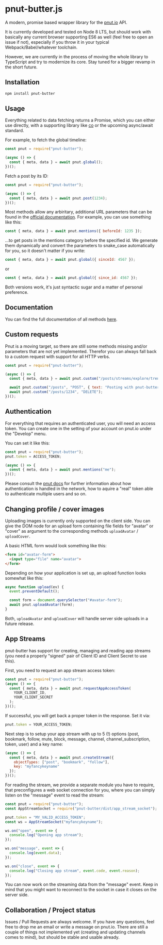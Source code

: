 # pnut-butter.js

A modern, promise based wrapper library for the [pnut.io](https://pnut.io) API.

It is currently developed and tested on Node 8 LTS, but should work with basically any current browser supporting ES6 as well (feel free to open an issue if not), especially if you throw it in your typical Webpack/Babel/whatever toolchain.

However, we are currently in the process of moving the whole library to TypeScript and try to modernize its core. Stay tuned for a bigger revamp in the short future.

## Installation

```bash
npm install pnut-butter
```

## Usage

Everything related to data fetching returns a Promise, which you can either use directly, with a supporting library like [co](https://www.npmjs.com/package/co) or the upcoming async/await standard.

For example, to fetch the global timeline:

```javascript
const pnut = require("pnut-butter");

(async () => {
  const { meta, data } = await pnut.global();
})();
```

Fetch a post by its ID:

```javascript
const pnut = require("pnut-butter");

(async () => {
  const { meta, data } = await pnut.post(1234);
})();
```

Most methods allow any arbiritary, additional URL parameters that can be found in the [official documentation](https://pnut.io/docs/api). For example, you can use something like this:

```javascript
const { meta, data } = await pnut.mentions({ beforeId: 1235 });
```

…to get posts in the mentions category before the specified id. We generate them dynamically and convert the parameters to snake_case automatically for you, so it doesn't matter if you write:

```javascript
const { meta, data } = await pnut.global({ sinceId: 4567 });
```

or

```javascript
const { meta, data } = await pnut.global({ since_id: 4567 });
```

Both versions work, it's just syntactic sugar and a matter of personal preference.

## Documentation

You can find the full documentation of all methods [here](https://kaiwood.github.io/pnut-butter/).

## Custom requests

Pnut is a moving target, so there are still some methods missing and/or parameters that are not yet implemented. Therefor you can always fall back to a custom request with support for all HTTP verbs.

```javascript
const pnut = require("pnut-butter");

(async () => {
  const { meta, data } = await pnut.custom("/posts/streams/explore/trending");

  await pnut.custom("/posts", "POST", { text: "Posting with pnut-butter!" });
  await pnut.custom("/posts/1234", "DELETE");
})();
```

## Authentication

For everything that requires an authenticated user, you will need an access token. You can create one in the setting of your account on pnut.io under the "Develop" menu.

You can set it like this:

```javascript
const pnut = require("pnut-butter");
pnut.token = ACCESS_TOKEN;

(async () => {
  const { meta, data } = await pnut.mentions("me");
})();
```

Please consult the [pnut docs](https://pnut.io/docs) for further information about how authentication is handled in the network, how to aquire a "real" token able to authenticate multiple users and so on.

## Changing profile / cover images

Uploading images is currently only supported on the client side. You can give the DOM node for an upload form containing file fields for "avatar" or "cover" as argument to the corresponding methods `uploadAvatar` / `uploadCover`.

A basic HTML form would look something like this:

```html
<form id="avatar-form">
  <input type="file" name="avatar">
</form>
```

Depending on how your application is set up, an upload function looks somewhat like this:

```javascript
async function upload(ev) {
  event.preventDefault();

  const form = document.querySelector("#avatar-form");
  await pnut.uploadAvatar(form);
}
```

Both, `uploadAvatar` and `uploadCover` will handle server side uploads in a future release.

## App Streams

pnut-butter has support for creating, managing and reading app streams (you need a properly "signed" pair of Client ID and Client Secret to use this).

First, you need to request an app stream access token:

```js
const pnut = require("pnut-butter");
(async () => {
  const { meta, data } = await pnut.requestAppAccessToken(
    YOUR_CLIENT_ID,
    YOUR_CLIENT_SECRET
  );
})();
```

If successful, you will get back a proper token in the response. Set it via:

```js
pnut.token = YOUR_ACCESS_TOKEN;
```

Next step is to setup your app stream with up to 5 (!) options (post, bookmark, follow, mute, block, message, channel, channel_subscription, token, user) and a key name:

```js
(async () => {
  const { meta, data } = await pnut.createStream({
    objectTypes: ["post", "bookmark", "follow"],
    key: "myfancykeyname"
  });
})();
```

For reading the stream, we provide a separate module you have to require, that preconfigures a web socket connection for you, where you can simply listen on the "message" event to read the stream:

```js
const pnut = require("pnut-butter");
const AppStreamSocket = require("pnut-butter/dist/app_stream_socket");

pnut.token = "MY_VALID_ACCESS_TOKEN";
const ws = AppStreamSocket("myfancykeyname");

ws.on("open", event => {
  console.log("Opening app stream");
});

ws.on("message", event => {
  console.log(event.data);
});

ws.on("close", event => {
  console.log("Closing app stream", event.code, event.reason);
});
```

You can now work on the streaming data from the "message" event. Keep in mind that you might want to reconnect to the socket in case it closes on the server side.

## Collaboration / Project status

Issues / Pull Requests are always welcome. If you have any questions, feel free to drop me an email or write a message on pnut.io. There are still a couple of things not implemented yet (creating and updating channels comes to mind), but should be stable and usable already.
